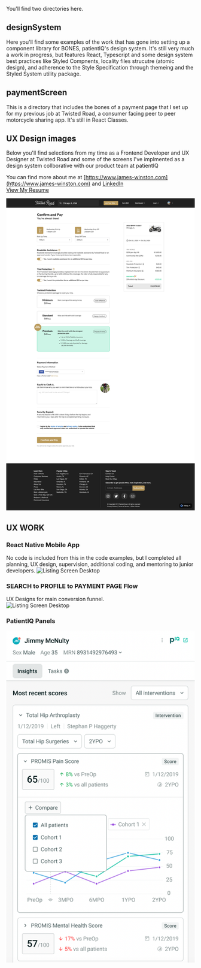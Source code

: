 You'll find two directories here. 

## designSystem
Here you'll find some examples of the work that has gone into setting up a component library for BONES, patientIQ's design system.
It's still very much a work in progress, but features React, Typescript and some design system best practices like Styled Compnents, locality files strucutre (atomic design), and adherence to the Style Specification through themeing and the Styled System utility package.

## paymentScreen
This is a directory that includes the bones of a payment page that I set up for my previous job at Twisted Road, a consumer facing peer to peer motorcycle sharing app. It's still in React Classes.

## UX Design images
Below you'll find selections from my time as a Frontend Developer and UX Designer at Twisted Road and some of the screens I've implmented as a design system collborative with our product team at patientIQ

You can find more about me at [https://www.james-winston.com](https://www.james-winston.com) and [LinkedIn](www.linkedin.com/in/james-winston-1b2ab324)<br />
[View My Resume](images/winston-resume.pdf)<br />


![Payment Screen Desktop](images/paymentScreenFull.png)

## UX WORK

### React Native Mobile App
No code is included from this in the code examples, but I completed all planning, UX design, supervision, additional coding, and mentoring to junior developers.
![Listing Screen Desktop](images/reactNative.png)

### SEARCH to PROFILE to PAYMENT PAGE Flow
UX Designs for main conversion funnel.<br />
![Listing Screen Desktop](images/mainFunnel.png)

### PatientIQ Panels
![PiqPatient Panels](images/piq.png)




